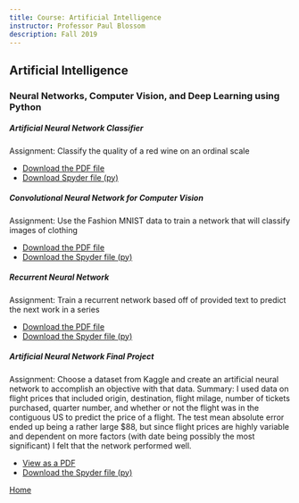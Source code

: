 ```yaml
---
title: Course: Artificial Intelligence
instructor: Professor Paul Blossom
description: Fall 2019
---
```


## Artificial Intelligence
### Neural Networks, Computer Vision, and Deep Learning using Python

##### Artificial Neural Network Classifier
Assignment: Classify the quality of a red wine on an ordinal scale
- [Download the PDF file](CategoricalANNWriteup.pdf)
- [Download Spyder file (py)](CategoricalANN.py)

##### Convolutional Neural Network for Computer Vision
Assignment: Use the Fashion MNIST data to train a network that will classify images of clothing
- [Download the PDF file](ConvNetWriteup.pdf)
- [Download the Spyder file (py)](ConvNet.py)

##### Recurrent Neural Network
Assignment: Train a recurrent network based off of provided text to predict the next work in a series
- [Download the PDF file](RNNWriteup.pdf)
- [Download the Spyder file (py)](RNN.py)

##### Artificial Neural Network Final Project
Assignment: Choose a dataset from Kaggle and create an artificial neural network to accomplish an objective with that data.
Summary: I used data on flight prices that included origin, destination, flight milage, number of tickets purchased, quarter number, and whether or not the flight was in the contiguous US to predict the price of a flight.  The test mean absolute error ended up being a rather large $88, but since flight prices are highly variable and dependent on more factors (with date being possibly the most significant) I felt that the network performed well.
- [View as a PDF](FinalProjectWriteup.pdf)
- [Download the Spyder file (py)](FinalProject.py)

[Home](https://cherylngo.github.io/)
